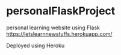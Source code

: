 # personalFlaskProject
personal learning website using Flask 
https://letslearnnewstuffs.herokuapp.com/

Deployed using Heroku
